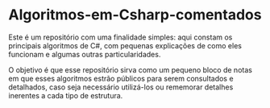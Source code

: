 # Algoritmos-em-Csharp-comentados

Este é um repositório com uma finalidade simples: aqui constam os principais algoritmos de C#, com pequenas explicações de como eles funcionam e algumas outras particularidades. 

O objetivo é que esse repositório sirva como um pequeno bloco de notas em que esses algoritmos estrão públicos para serem consultados e detalhados, caso seja necessário utilizá-los ou rememorar detalhes inerentes a cada tipo de estrutura. 

